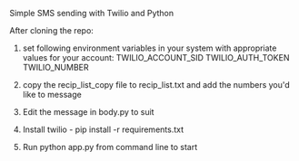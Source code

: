 Simple SMS sending with Twilio and Python

After cloning the repo:


1. set following environment variables in your system with appropriate values for your account:
    TWILIO_ACCOUNT_SID
    TWILIO_AUTH_TOKEN
    TWILIO_NUMBER

2. copy the recip_list_copy file to recip_list.txt and add the numbers you'd like to message

3. Edit the message in body.py to suit

4. Install twilio - pip install -r requirements.txt

5. Run python app.py from command line to start



